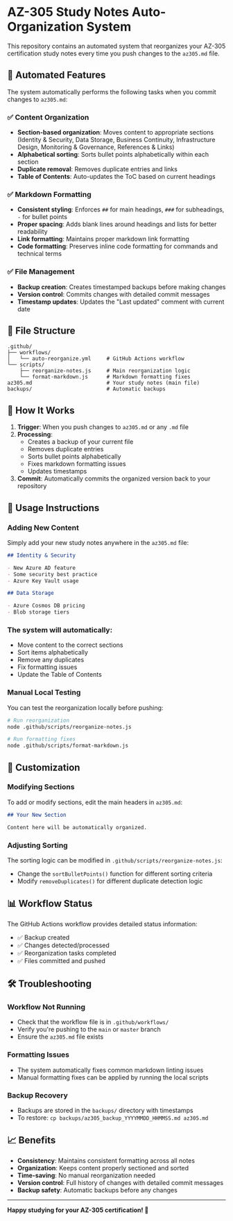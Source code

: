 # AZ-305 Study Notes Auto-Organization System

This repository contains an automated system that reorganizes your AZ-305 certification study notes every time you push changes to the `az305.md` file.

## 🤖 Automated Features

The system automatically performs the following tasks when you commit changes to `az305.md`:

### ✅ Content Organization
- **Section-based organization**: Moves content to appropriate sections (Identity & Security, Data Storage, Business Continuity, Infrastructure Design, Monitoring & Governance, References & Links)
- **Alphabetical sorting**: Sorts bullet points alphabetically within each section
- **Duplicate removal**: Removes duplicate entries and links
- **Table of Contents**: Auto-updates the ToC based on current headings

### ✅ Markdown Formatting
- **Consistent styling**: Enforces `##` for main headings, `###` for subheadings, `-` for bullet points
- **Proper spacing**: Adds blank lines around headings and lists for better readability
- **Link formatting**: Maintains proper markdown link formatting
- **Code formatting**: Preserves inline code formatting for commands and technical terms

### ✅ File Management
- **Backup creation**: Creates timestamped backups before making changes
- **Version control**: Commits changes with detailed commit messages
- **Timestamp updates**: Updates the "Last updated" comment with current date

## 📁 File Structure

```
.github/
├── workflows/
│   └── auto-reorganize.yml     # GitHub Actions workflow
└── scripts/
    ├── reorganize-notes.js     # Main reorganization logic
    └── format-markdown.js      # Markdown formatting fixes
az305.md                        # Your study notes (main file)
backups/                        # Automatic backups
```

## 🚀 How It Works

1. **Trigger**: When you push changes to `az305.md` or any `.md` file
2. **Processing**: 
   - Creates a backup of your current file
   - Removes duplicate entries
   - Sorts bullet points alphabetically
   - Fixes markdown formatting issues
   - Updates timestamps
3. **Commit**: Automatically commits the organized version back to your repository

## 📝 Usage Instructions

### Adding New Content

Simply add your new study notes anywhere in the `az305.md` file:

```markdown
## Identity & Security

- New Azure AD feature
- Some security best practice
- Azure Key Vault usage

## Data Storage

- Azure Cosmos DB pricing
- Blob storage tiers
```

### The system will automatically:
- Move content to the correct sections
- Sort items alphabetically
- Remove any duplicates
- Fix formatting issues
- Update the Table of Contents

### Manual Local Testing

You can test the reorganization locally before pushing:

```bash
# Run reorganization
node .github/scripts/reorganize-notes.js

# Run formatting fixes
node .github/scripts/format-markdown.js
```

## 🔧 Customization

### Modifying Sections

To add or modify sections, edit the main headers in `az305.md`:

```markdown
## Your New Section

Content here will be automatically organized.
```

### Adjusting Sorting

The sorting logic can be modified in `.github/scripts/reorganize-notes.js`:
- Change the `sortBulletPoints()` function for different sorting criteria
- Modify `removeDuplicates()` for different duplicate detection logic

## 📊 Workflow Status

The GitHub Actions workflow provides detailed status information:
- ✅ Backup created
- ✅ Changes detected/processed
- ✅ Reorganization tasks completed
- ✅ Files committed and pushed

## 🛠️ Troubleshooting

### Workflow Not Running
- Check that the workflow file is in `.github/workflows/`
- Verify you're pushing to the `main` or `master` branch
- Ensure the `az305.md` file exists

### Formatting Issues
- The system automatically fixes common markdown linting issues
- Manual formatting fixes can be applied by running the local scripts

### Backup Recovery
- Backups are stored in the `backups/` directory with timestamps
- To restore: `cp backups/az305_backup_YYYYMMDD_HHMMSS.md az305.md`

## 📈 Benefits

- **Consistency**: Maintains consistent formatting across all notes
- **Organization**: Keeps content properly sectioned and sorted
- **Time-saving**: No manual reorganization needed
- **Version control**: Full history of changes with detailed commit messages
- **Backup safety**: Automatic backups before any changes

---

**Happy studying for your AZ-305 certification! 🎯**
